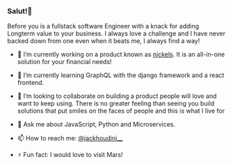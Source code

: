 ### Salut!👋

 Before you is a fullstack software Engineer with a knack for adding Longterm value to your business. I always love a challenge and I have never backed down from one even when it beats me, I always find a way!




- 🔭 I’m currently working on a product known as [nickels](https://github.com/NonsoAmadi10/Nickels). It is an all-in-one solution for your financial needs!
- 🌱 I’m currently learning GraphQL with the django framework and a react frontend.
- 👯 I’m looking to collaborate on building a product people will love and want to keep using. There is no greater feeling than seeing you build solutions that put smiles on the faces of people and this is what I live for

- 💬 Ask me about JavaScript, Python and Microservices.
- 📫 How to reach me: [@jackhoudini__](https://twitter.com)
- ⚡ Fun fact:  I would love to visit Mars! 

